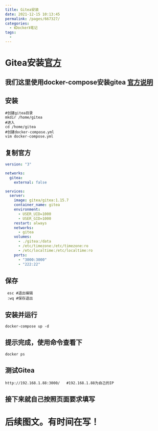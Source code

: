 ```yaml
---
title: Gitea安装
date: 2021-12-15 10:13:45
permalink: /pages/667327/
categories:
  - 《Docker》笔记
tags:
  - 
---
```


# Gitea安装[官方](http://www.gitea.io/zh-cn)

## 我们这里使用docker-compose安装gitea [官方说明](https://docs.gitea.io/zh-cn/install-with-docker/)

## 安装

``` shell
#创建gitea目录
mkdir /home/gitea
#进入
cd /home/gitea
#创建docker-compose.yml
vim docker-compose.yml

```

## 复制官方

``` yaml
version: "3"

networks:
  gitea:
    external: false

services:
  server:
    image: gitea/gitea:1.15.7
    container_name: gitea
    environment:
      - USER_UID=1000
      - USER_GID=1000
    restart: always
    networks:
      - gitea
    volumes:
      - ./gitea:/data
      - /etc/timezone:/etc/timezone:ro
      - /etc/localtime:/etc/localtime:ro
    ports:
      - "3000:3000"
      - "222:22"
```

## 保存
``` shell
 esc #退出编辑
 :wq #保存退出 
```
## 安装并运行
``` shell
docker-compose up -d
```

## 提示完成，使用命令查看下

``` shell
docker ps
```

## 测试Gitea

``` shel
http://192.168.1.88:3000/   #192.168.1.88为自己的IP
```

## 接下来就自己按照页面要求填写

# 后续图文。有时间在写！